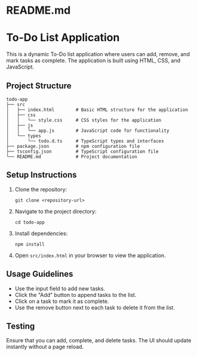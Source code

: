 # README.md

# To-Do List Application

This is a dynamic To-Do list application where users can add, remove, and mark tasks as complete. The application is built using HTML, CSS, and JavaScript.

## Project Structure

```
todo-app
├── src
│   ├── index.html        # Basic HTML structure for the application
│   ├── css
│   │   └── style.css     # CSS styles for the application
│   ├── js
│   │   └── app.js        # JavaScript code for functionality
│   └── types
│       └── todo.d.ts     # TypeScript types and interfaces
├── package.json          # npm configuration file
├── tsconfig.json         # TypeScript configuration file
└── README.md             # Project documentation
```

## Setup Instructions

1. Clone the repository:
   ```
   git clone <repository-url>
   ```

2. Navigate to the project directory:
   ```
   cd todo-app
   ```

3. Install dependencies:
   ```
   npm install
   ```

4. Open `src/index.html` in your browser to view the application.

## Usage Guidelines

- Use the input field to add new tasks.
- Click the "Add" button to append tasks to the list.
- Click on a task to mark it as complete.
- Use the remove button next to each task to delete it from the list.

## Testing

Ensure that you can add, complete, and delete tasks. The UI should update instantly without a page reload.